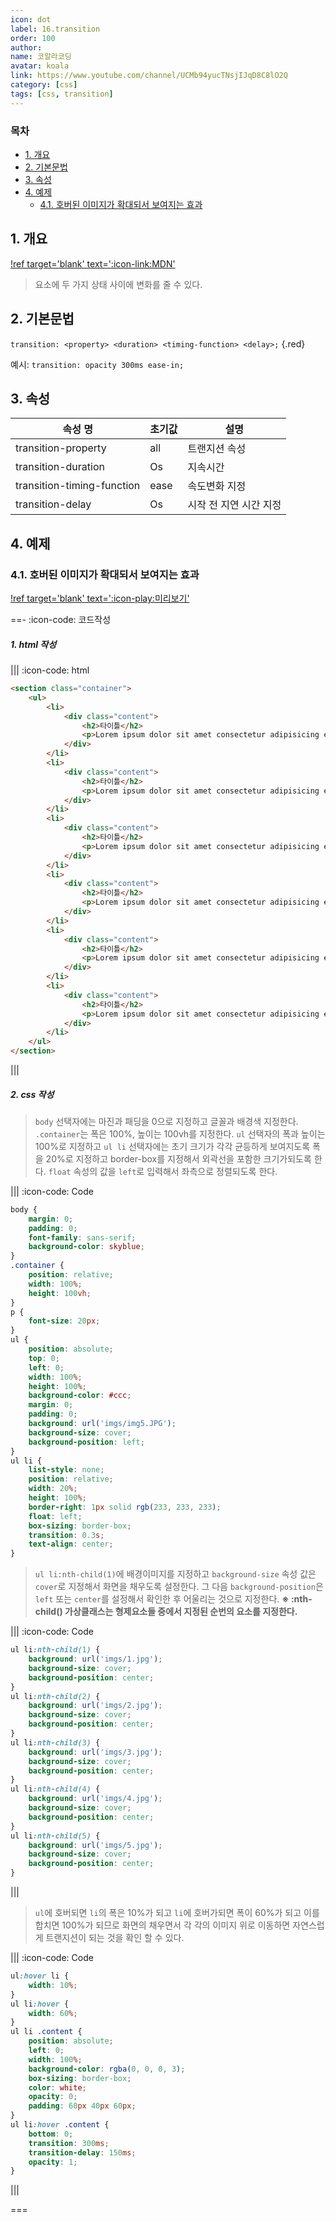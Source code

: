 ```yaml
---
icon: dot
label: 16.transition
order: 100
author:
name: 코알라코딩
avatar: koala
link: https://www.youtube.com/channel/UCMb94yucTNsjIJqD8C8lO2Q
category: [css]
tags: [css, transition]
---
```


### 목차 <!-- omit in toc -->

- [1. 개요](#1-개요)
- [2. 기본문법](#2-기본문법)
- [3. 속성](#3-속성)
- [4. 예제](#4-예제)
	- [4.1. 호버된 이미지가 확대되서 보여지는 효과](#41-호버된-이미지가-확대되서-보여지는-효과)

## 1. 개요

[!ref target='blank' text=':icon-link:MDN'](https://developer.mozilla.org/ko/docs/Web/CSS/transition)

> 요소에 두 가지 상태 사이에 변화를 줄 수 있다.

## 2. 기본문법

`transition: <property> <duration> <timing-function> <delay>;` {.red}

예시: `transition: opacity 300ms ease-in;`

## 3. 속성

| 속성 명                    | 초기값 | 설명                   |
| -------------------------- | ------ | ---------------------- |
| transition-property        | all    | 트랜지션 속성          |
| transition-duration        | Os     | 지속시간               |
| transition-timing-function | ease   | 속도변화 지정          |
| transition-delay           | Os     | 시작 전 지연 시간 지정 |

## 4. 예제

### 4.1. 호버된 이미지가 확대되서 보여지는 효과

[!ref target='blank' text=':icon-play:미리보기'](https://qwerewqwerew.github.io/source/css/16-transition/)

==- :icon-code: 코드작성

##### 1. html 작성 <!-- omit in toc -->

||| :icon-code: html

```html #
<section class="container">
	<ul>
		<li>
			<div class="content">
				<h2>타이틀</h2>
				<p>Lorem ipsum dolor sit amet consectetur adipisicing elit. Nostrum, laborum vitae neque labore illum possimus assumenda eos. Saepe modi odio qui asperiores voluptatem ullam autem in, consequuntur eveniet, unde iure.</p>
			</div>
		</li>
		<li>
			<div class="content">
				<h2>타이틀</h2>
				<p>Lorem ipsum dolor sit amet consectetur adipisicing elit. Nostrum, laborum vitae neque labore illum possimus assumenda eos. Saepe modi odio qui asperiores voluptatem ullam autem in, consequuntur eveniet, unde iure.</p>
			</div>
		</li>
		<li>
			<div class="content">
				<h2>타이틀</h2>
				<p>Lorem ipsum dolor sit amet consectetur adipisicing elit. Nostrum, laborum vitae neque labore illum possimus assumenda eos. Saepe modi odio qui asperiores voluptatem ullam autem in, consequuntur eveniet, unde iure.</p>
			</div>
		</li>
		<li>
			<div class="content">
				<h2>타이틀</h2>
				<p>Lorem ipsum dolor sit amet consectetur adipisicing elit. Nostrum, laborum vitae neque labore illum possimus assumenda eos. Saepe modi odio qui asperiores voluptatem ullam autem in, consequuntur eveniet, unde iure.</p>
			</div>
		</li>
		<li>
			<div class="content">
				<h2>타이틀</h2>
				<p>Lorem ipsum dolor sit amet consectetur adipisicing elit. Nostrum, laborum vitae neque labore illum possimus assumenda eos. Saepe modi odio qui asperiores voluptatem ullam autem in, consequuntur eveniet, unde iure.</p>
			</div>
		</li>
		<li>
			<div class="content">
				<h2>타이틀</h2>
				<p>Lorem ipsum dolor sit amet consectetur adipisicing elit. Nostrum, laborum vitae neque labore illum possimus assumenda eos. Saepe modi odio qui asperiores voluptatem ullam autem in, consequuntur eveniet, unde iure.</p>
			</div>
		</li>
	</ul>
</section>
```

|||

##### 2. css 작성 <!-- omit in toc -->

> `body` 선택자에는 마진과 패딩을 0으로 지정하고 글꼴과 배경색 지정한다. `.container`는 폭은 100%, 높이는 100vh를 지정한다.
> `ul` 선택자의 폭과 높이는 100%로 지정하고 `ul li` 선택자에는 초기 크기가 각각 균등하게 보여지도록 폭을 20%로 지정하고 border-box를 지정해서 외곽선을 포함한 크기가되도록 한다.
> `float` 속성의 값을 `left`로 입력해서 좌측으로 정렬되도록 한다.

||| :icon-code: Code

```css #
body {
	margin: 0;
	padding: 0;
	font-family: sans-serif;
	background-color: skyblue;
}
.container {
	position: relative;
	width: 100%;
	height: 100vh;
}
p {
	font-size: 20px;
}
ul {
	position: absolute;
	top: 0;
	left: 0;
	width: 100%;
	height: 100%;
	background-color: #ccc;
	margin: 0;
	padding: 0;
	background: url('imgs/img5.JPG');
	background-size: cover;
	background-position: left;
}
ul li {
	list-style: none;
	position: relative;
	width: 20%;
	height: 100%;
	border-right: 1px solid rgb(233, 233, 233);
	float: left;
	box-sizing: border-box;
	transition: 0.3s;
	text-align: center;
}
```

> `ul li:nth-child(1)`에 배경이미지를 지정하고 `background-size` 속성 값은 `cover`로 지정해서 화면을 채우도록 설정한다.
> 그 다음 `background-position`은 `left` 또는 `center`를 설정해서 확인한 후 어울리는 것으로 지정한다.
> **※ :nth-child() 가상클래스는 형제요소들 중에서 지정된 순번의 요소를 지정한다.**

||| :icon-code: Code

```css
ul li:nth-child(1) {
	background: url('imgs/1.jpg');
	background-size: cover;
	background-position: center;
}
ul li:nth-child(2) {
	background: url('imgs/2.jpg');
	background-size: cover;
	background-position: center;
}
ul li:nth-child(3) {
	background: url('imgs/3.jpg');
	background-size: cover;
	background-position: center;
}
ul li:nth-child(4) {
	background: url('imgs/4.jpg');
	background-size: cover;
	background-position: center;
}
ul li:nth-child(5) {
	background: url('imgs/5.jpg');
	background-size: cover;
	background-position: center;
}
```

|||

> `ul`에 호버되면 `li`의 폭은 10%가 되고 `li`에 호버가되면 폭이 60%가 되고 이를 합치면 100%가 되므로 화면의 채우면서 각 각의 이미지 위로 이동하면 자연스럽게 트랜지션이 되는 것을 확인 할 수 있다.

||| :icon-code: Code

```css
ul:hover li {
	width: 10%;
}
ul li:hover {
	width: 60%;
}
ul li .content {
	position: absolute;
	left: 0;
	width: 100%;
	background-color: rgba(0, 0, 0, 3);
	box-sizing: border-box;
	color: white;
	opacity: 0;
	padding: 60px 40px 60px;
}
ul li:hover .content {
	bottom: 0;
	transition: 300ms;
	transition-delay: 150ms;
	opacity: 1;
}
```

|||

===
